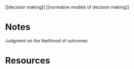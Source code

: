 
[[decision making]]
[[normative models of decision making]]

# Notes
Judgment on the likelihood of outcomes

# Resources